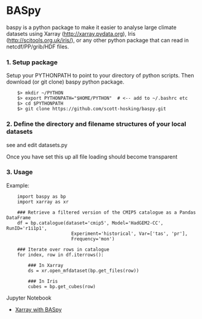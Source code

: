 # BASpy

baspy is a python package to make it easier to analyse large climate datasets
using Xarray (http://xarray.pydata.org), Iris (http://scitools.org.uk/iris/), 
or any other python package that can read in netcdf/PP/grib/HDF files.

### 1. Setup package

Setup your PYTHONPATH to point to your directory of python scripts.  Then 
download (or git clone) baspy python package.

```
    $> mkdir ~/PYTHON
    $> export PYTHONPATH="$HOME/PYTHON"  # <-- add to ~/.bashrc etc
    $> cd $PYTHONPATH
    $> git clone https://github.com/scott-hosking/baspy.git
```

### 2. Define the directory and filename structures of your local datasets

see and edit datasets.py

Once you have set this up all file loading should become transparent

### 3. Usage

Example:

```
    import baspy as bp
    import xarray as xr

    ### Retrieve a filtered version of the CMIP5 catalogue as a Pandas DataFrame
    df = bp.catalogue(dataset='cmip5', Model='HadGEM2-CC', RunID='r1i1p1', 
                        Experiment='historical', Var=['tas', 'pr'], 
                        Frequency='mon')

    ### Iterate over rows in catalogue
    for index, row in df.iterrows():

        ### In Xarray
        ds = xr.open_mfdataset(bp.get_files(row))

        ### In Iris
        cubes = bp.get_cubes(row)
```

Jupyter Notebook 
* [Xarray with BASpy](https://github.com/scott-hosking/baspy/blob/master/notebooks/xarray_examples.ipynb)